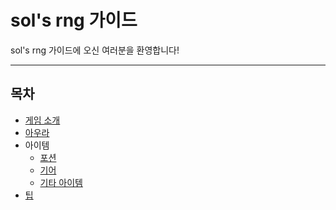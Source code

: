 # sol's rng 가이드

<p> sol's rng 가이드에 오신 여러분을 환영합니다! </p>

---
## 목차

- [게임 소개](intro.md)
- [아우라](aura.md)
- 아이템
  - [포션](item/potion.md)
  - [기어](item/gear.md)
  - [기타 아이템](item/etc.md)
- [팁](tip.md)
